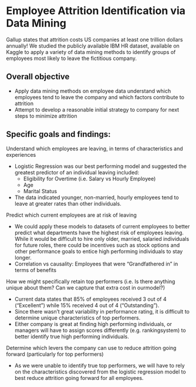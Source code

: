 # Employee Attrition Identification via Data Mining

Gallup states that attrition costs US companies at least one trillion dollars annually! We studied the publicly available IBM HR dataset, available on Kaggle to apply a variety of data mining methods to identify groups of employees most likely to leave the fictitious company.

## Overall objective

 - Apply data mining methods on employee data understand which employees tend to leave the company and which factors contribute to attrition
 - Attempt to develop a reasonable initial strategy to company for next steps to minimize attrition

## Specific goals and findings:

Understand which employees are leaving, in terms of characteristics and experiences
 - Logistic Regression was our best performing model and suggested the greatest predictor of an individual leaving included:
   - Eligibility for Overtime (i.e. Salary vs Hourly Employee)
   - Age
   - Marital Status
 - The data indicated younger, non-married, hourly employees tend to leave at greater rates than other individuals.

Predict which current employees are at risk of leaving
- We could apply these models to datasets of current employees to better predict what departments have the highest risk of employees leaving. While it would be difficult to hire only older, married, salaried individuals for future roles, there could be incentives such as stock options and other performance goals to entice high performing individuals to stay longer.
 - Correlation vs causality: Employees that were “Grandfathered in” in terms of benefits

How we might specifically retain top performers (i.e. Is there anything unique about them? Can we capture that extra cost in ourmodel?)
 - Current data states that 85% of employees received 3 out of 4 (“Excellent”) while 15% received 4 out of 4 (“Outstanding”).
 - Since there wasn’t great variability in performance rating, it is difficult to determine unique characteristics of top performers.
 - Either company is great at finding high performing individuals, or managers will have to assign scores differently (e.g. rankingsystem) to better identify true high performing individuals.

Determine which levers the company can use to reduce attrition going forward (particularly for top performers)
 - As we were unable to identify true top performers, we will have to rely on the characteristics discovered from the logistic regression model to best reduce attrition going forward for all employees.
